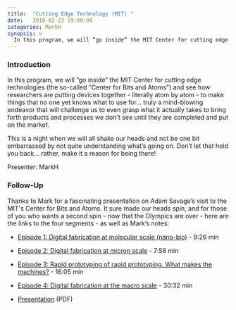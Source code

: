 ```yaml
---
title:  "Cutting Edge Technology (MIT) "
date:   2018-02-22 19:00:00
categories: MarkH 
synopsis: >
  In this program, we will “go inside” the MIT Center for cutting edge technologies (the so-called "Center for Bits and Atoms") and see how researchers are putting devices together - literally atom by atom - to make things that no one yet knows what to use for... truly a mind-blowing endeavor that will challenge us to even grasp what it actually takes to bring forth products and processes we don't see until they are completed and put on the market. 
---
```


### Introduction

In this program, we will “go inside” the MIT Center for cutting edge technologies (the so-called "Center for Bits and Atoms") and see how researchers are putting devices together - literally atom by atom - to make things that no one yet knows what to use for... truly a mind-blowing endeavor that will challenge us to even grasp what it actually takes to bring forth products and processes we don't see until they are completed and put on the market. 

This is a night when we will all shake our heads and not be one bit embarrassed by not quite understanding what’s going on. Don’t let that hold you back… rather, make it a reason for being there!

Presenter: MarkH

### Follow-Up

Thanks to Mark for a fascinating presentation on Adam Savage’s visit to the MIT's Center for Bits and Atoms. It sure made our heads spin, and for those of you who wants a second spin - now that the Olympics are over - here are the links to the four segments - as well as Mark’s notes:

* [Episode 1: Digital fabrication at molecular scale (nano-bio)](https://www.youtube.com/watch?v=RaHMDNf56W4) - 9:26 min

* [Episode 2: Digital fabrication at micron scale](https://www.youtube.com/watch?v=_kFC0CBjk1Q) - 7:58 min

* [Episode 3: Rapid prototyping of rapid prototyping. What makes the machines?](https://www.youtube.com/watch?v=kyywuojz8f0) - 16:05 min

* [Episode 4: Digital fabrication at the macro scale](https://www.youtube.com/watch?v=JtKi8lNSqvw) - 30:32 min

* [Presentation](/assets/present/2018/cutting-edge-tech.pdf) (PDF)

